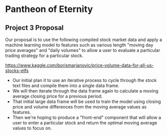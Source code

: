 # Pantheon of Eternity

## Project 3 Proposal

Our proposal is to use the following compiled stock market data and apply a machine learning model to features such as various length "moving day price averages" and "daily volumes" to allow a user to evaluate a particular trading strategy for a particular stock.

https://www.kaggle.com/borismarjanovic/price-volume-data-for-all-us-stocks-etfs

* Our initial plan it to use an iterative process to cycle through the stock text files and compile them into a single data frame.
* We will then iterate through the data frame again to calculate a moving average closing price for a previous period.
* That initial large data frame will be used to train the model using closing price and volume differences from the moving average values as features.
* Then we're hoping to produce a "front-end" component that will allow a user to enter a particular stock and return the optimal moving average values to focus on.
